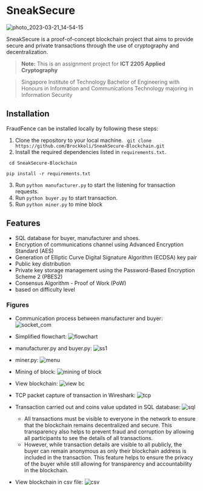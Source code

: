 #  SneakSecure

![photo_2023-03-21_14-54-15](https://user-images.githubusercontent.com/59412437/228034201-d5a43bee-b9e8-4aa2-9c0f-5acb27705e6a.jpg)


SneakSecure is a proof-of-concept blockchain project that aims to provide secure and private transactions through the use of  cryptography and decentralization.
> **Note:** This is an assignment project for  **ICT 2205 Applied Cryptography** 

> Singapore Institute of Technology Bachelor of Engineering with Honours in Information and Communications Technology majoring in Information Security
##  Installation

FraudFence can be installed locally by following these steps:
1.  Clone the repository to your local machine.
``` git clone https://github.com/Brockkoli/SneakSecure-Blockchain.git```
2.   Install the required dependencies listed in `requirements.txt`.

   ``` cd SneakSecure-Blockchain```

   ```pip install -r requirements.txt```

3.  Run `python manufacturer.py` to start the listening for transaction requests.
4.  Run `python buyer.py` to start transaction.
5.  Run `python miner.py` to mine block

## Features

-   SQL database for buyer, manufacturer and shoes.
-   Encryption of communications channel using Advanced Encryption Standard (AES)
-   Generation of Elliptic Curve Digital Signature Algorithm (ECDSA) key pair  
-   Public key distribution 
-   Private key storage management using the Password-Based Encryption Scheme 2 (PBES2)
-   Consensus Algorithm - Proof of Work (PoW)
  - based on difficulty level  

### Figures
- Communication process between manufacturer and buyer:
![socket_com](https://user-images.githubusercontent.com/59412437/228035697-b38e257a-2faa-42c3-bce1-ec71fdbd4783.png)

- Simplified flowchart:
![flowchart](https://user-images.githubusercontent.com/59412437/228035946-65630182-d1ee-4684-ad82-f4e7d28d1cbc.png)

- manufacturer.py and buyer.py:
![ss1](https://user-images.githubusercontent.com/59412437/228036619-4e27e326-ff8e-4855-9fba-289b84bdb27d.png)

- miner.py:
![menu](https://user-images.githubusercontent.com/59412437/228036691-a0f1abcc-cef8-4eb8-81e8-4d9570db54c0.png)

- Mining of block:
![mining of block](https://user-images.githubusercontent.com/59412437/228036752-a9fcc56e-cd01-4e14-bbd0-2023b4ffcda3.png)

- View blockchain:
![view bc](https://user-images.githubusercontent.com/59412437/228036805-2c4e22ce-cbb9-4995-95ad-2c15a2ca02b5.png)

- TCP packet capture of transaction in Wireshark:
![tcp](https://user-images.githubusercontent.com/59412437/228037071-8bb69063-5705-4b04-a50b-93bbfd6abfe4.png)

- Transaction carried out and coins value updated in SQL database:
![sql](https://user-images.githubusercontent.com/59412437/228037381-f92f88f1-b12d-442e-861c-324cf2ceba4a.png)
  - All transactions must be visible to everyone in the network to ensure that the blockchain remains decentralized and secure. This transparency also helps to prevent fraud and corruption by allowing all participants to see the details of all transactions. 
  - However, while transaction details are visible to all publicly, the buyer can remain anonymous as only their blockchain address is included in the transaction. This feature helps to ensure the privacy of the buyer while still allowing for transparency and accountability in the blockchain. 

- View blockchain in csv file:
![csv](https://user-images.githubusercontent.com/59412437/228037559-d59fbab6-039b-4787-a737-2357e762019a.png)

